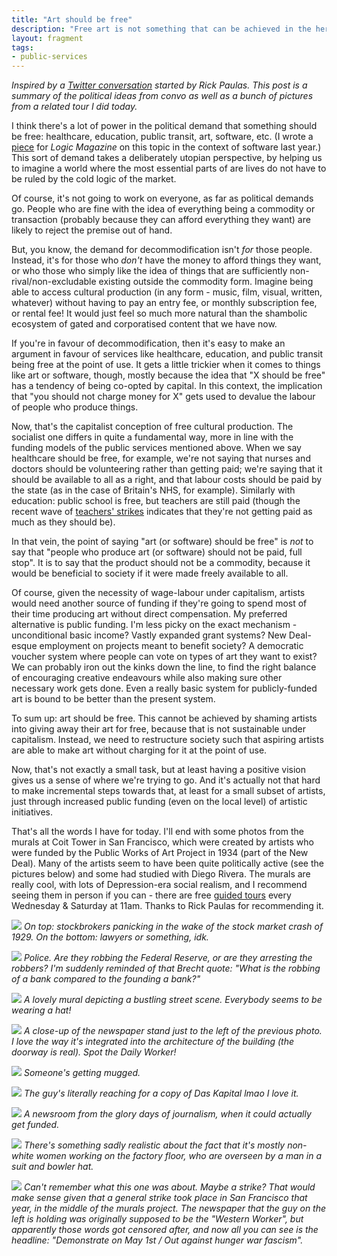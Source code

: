 ```yaml
---
title: "Art should be free"
description: "Free art is not something that can be achieved in the here-and-now, but the demand makes a political statement about the kind of world we want to live in."
layout: fragment
tags:
- public-services
---
```


_Inspired by a [Twitter conversation](https://twitter.com/RickPaulas/status/1111649304542773253) started by Rick Paulas. This post is a summary of the political ideas from convo as well as a bunch of pictures from a related tour I did today._

I think there's a lot of power in the political demand that something should be free: healthcare, education, public transit, art, software, etc. (I wrote a [piece](https://logicmag.io/05-freedom-isnt-free/) for _Logic Magazine_ on this topic in the context of software last year.) This sort of demand takes a deliberately utopian perspective, by helping us to imagine a world where the most essential parts of are lives do not have to be ruled by the cold logic of the market.

Of course, it's not going to work on everyone, as far as political demands go. People who are fine with the idea of everything being a commodity or transaction (probably because they can afford everything they want) are likely to reject the premise out of hand.

But, you know, the demand for decommodification isn't _for_ those people. Instead, it's for those who _don't_ have the money to afford things they want, or who those who simply like the idea of things that are sufficiently non-rival/non-excludable existing outside the commodity form. Imagine being able to access cultural production (in any form - music, film, visual, written, whatever) without having to pay an entry fee, or monthly subscription fee, or rental fee! It would just feel so much more natural than the shambolic ecosystem of gated and corporatised content that we have now.

If you're in favour of decommodification, then it's easy to make an argument in favour of services like healthcare, education, and public transit being free at the point of use. It gets a little trickier when it comes to things like art or software, though, mostly because the idea that "X should be free" has a tendency of being co-opted by capital. In this context, the implication that "you should not charge money for X" gets used to devalue the labour of people who produce things.

Now, that's the capitalist conception of free cultural production. The socialist one differs in quite a fundamental way, more in line with the funding models of the public services mentioned above. When we say healthcare should be free, for example, we're not saying that nurses and doctors should be volunteering rather than getting paid; we're saying that it should be available to all as a right, and that labour costs should be paid by the state (as in the case of Britain's NHS, for example). Similarly with education: public school is free, but teachers are still paid (though the recent wave of [teachers' strikes](https://www.jacobinmag.com/2019/02/los-angeles-teachers-union-strike-education-reform) indicates that they're not getting paid as much as they should be).

In that vein, the point of saying "art (or software) should be free" is _not_ to say that "people who produce art (or software) should not be paid, full stop". It is to say that the product should not be a commodity, because it would be beneficial to society if it were made freely available to all.

Of course, given the necessity of wage-labour under capitalism, artists would need another source of funding if they're going to spend most of their time producing art without direct compensation. My preferred alternative is public funding. I'm less picky on the exact mechanism - unconditional basic income? Vastly expanded grant systems? New Deal-esque employment on projects meant to benefit society? A democratic voucher system where people can vote on types of art they want to exist? We can probably iron out the kinks down the line, to find the right balance of encouraging creative endeavours while also making sure other necessary work gets done. Even a really basic system for publicly-funded art is bound to be better than the present system.

To sum up: art should be free. This cannot be achieved by shaming artists into giving away their art for free, because that is not sustainable under capitalism. Instead, we need to restructure society such that aspiring artists are able to make art without charging for it at the point of use.

Now, that's not exactly a small task, but at least having a positive vision gives us a sense of where we're trying to go. And it's actually not that hard to make incremental steps towards that, at least for a small subset of artists, just through increased public funding (even on the local level) of artistic initiatives.

That's all the words I have for today. I'll end with some photos from the murals at Coit Tower in San Francisco, which were created by artists who were funded by the Public Works of Art Project in 1934 (part of the New Deal). Many of the artists seem to have been quite politically active (see the pictures below) and some had studied with Diego Rivera. The murals are really cool, with lots of Depression-era social realism, and I recommend seeing them in person if you can - there are free [guided tours](http://www.sfcityguides.org/desc.html?tour=13) every Wednesday & Saturday at 11am. Thanks to Rick Paulas for recommending it.

![](https://i.imgur.com/24YoeMy.jpg)
_On top: stockbrokers panicking in the wake of the stock market crash of 1929. On the bottom: lawyers or something, idk._

![](https://i.imgur.com/P2ZwAz3.jpg)
_Police. Are they robbing the Federal Reserve, or are they arresting the robbers? I'm suddenly reminded of that Brecht quote: "What is the robbing of a bank compared to the founding a bank?"_

![](https://i.imgur.com/7Te7G55.jpg)
_A lovely mural depicting a bustling street scene. Everybody seems to be wearing a hat!_

![](https://i.imgur.com/2cn9gFi.jpg?1)
_A close-up of the newspaper stand just to the left of the previous photo. I love the way it's integrated into the architecture of the building (the doorway is real). Spot the Daily Worker!_

![](https://i.imgur.com/OdZ8h22.jpg?1)
_Someone's getting mugged._

![](https://i.imgur.com/DenbAzi.jpg)
_The guy's literally reaching for a copy of Das Kapital lmao I love it._

![](https://i.imgur.com/tE1r61O.jpg)
_A newsroom from the glory days of journalism, when it could actually get funded._

![](https://i.imgur.com/rFakwRL.jpg)
_There's something sadly realistic about the fact that it's mostly non-white women working on the factory floor, who are overseen by a man in a suit and bowler hat._

![](https://i.imgur.com/nIhWfDZ.jpg)
_Can't remember what this one was about. Maybe a strike? That would make sense given that a general strike took place in San Francisco that year, in the middle of the murals project. The newspaper that the guy on the left is holding was originally supposed to be the "Western Worker", but apparently those words got censored after, and now all you can see is the headline: "Demonstrate on May 1st / Out against hunger war fascism"._

